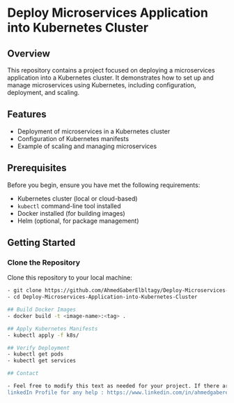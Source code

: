 # Deploy Microservices Application into Kubernetes Cluster

## Overview

This repository contains a project focused on deploying a microservices application into a Kubernetes cluster. It demonstrates how to set up and manage microservices using Kubernetes, including configuration, deployment, and scaling.

## Features

- Deployment of microservices in a Kubernetes cluster
- Configuration of Kubernetes manifests
- Example of scaling and managing microservices

## Prerequisites

Before you begin, ensure you have met the following requirements:
- Kubernetes cluster (local or cloud-based)
- `kubectl` command-line tool installed
- Docker installed (for building images)
- Helm (optional, for package management)

## Getting Started

### Clone the Repository

Clone this repository to your local machine:
```bash
- git clone https://github.com/AhmedGaberElbltagy/Deploy-Microservices-Application-into-Kubernetes-Cluster.git
- cd Deploy-Microservices-Application-into-Kubernetes-Cluster

## Build Docker Images
- docker build -t <image-name>:<tag> .

## Apply Kubernetes Manifests
- kubectl apply -f k8s/

## Verify Deployment
- kubectl get pods
- kubectl get services 

## Contact

- Feel free to modify this text as needed for your project. If there are additional details or sections you'd like to include, just let me know!
linkedIn Profile for any help : https://www.linkedin.com/in/ahmedgaberelbltagy/
